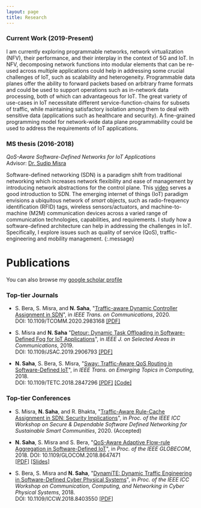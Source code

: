 ```yaml
---
layout: page
title: Research
---
```


### Current Work (2019-Present)
I am currently exploring programmable networks, network virtualization (NFV), their performance,
and their interplay in the context of 5G and IoT. In NFV, decomposing network functions into modular elements that can be re-used across multiple applications could help in addressing some crucial challenges of IoT, such as scalability and heterogeneity. Programmable data planes offer the ability to forward
packets based on arbitrary frame formats and could be used to support operations such as
in-network data processing, both of which can advantageous for IoT. The great variety of use-cases in IoT necessitate different service-function-chains for subsets of traffic, while maintaining satisfactory isolation among them to deal with sensitive data (applications such as healthcare and security). A fine-grained programming model for network-wide data plane programmability could be used to address the requirements of IoT applications.

### MS thesis (2016-2018)
*QoS-Aware Software-Defined Networks for IoT Applications* <br>
Advisor: [Dr. Sudip Misra](http://cse.iitkgp.ac.in/~smisra/index.html)

Software-defined networking (SDN) is a paradigm shift from traditional networking which increases network flexibility and ease of management by introducing network abstractions for the control plane. This [video](https://youtu.be/WabdXYzCAOU) serves a good introduction to SDN. The emerging internet of things (IoT) paradigm envisions a ubiquitous network of *smart* objects, such as radio-frequency identification (RFID) tags, wireless sensors/actuators, and machine-to-machine (M2M) communication devices across a varied range of communication technologies, capabilities, and requirements. I study how a software-defined architecture can help in addressing the challenges in IoT. Specifically, I explore issues such as quality of service (QoS), traffic-engineering and mobility management.
{:.message}

# Publications

You can also browse my [google scholar profile](https://scholar.google.co.in/citations?hl=en&user=gSAv2FUAAAAJ)
### Top-tier Journals
- S. Bera, S. Misra, and **N. Saha**, "[Traffic-aware Dynamic Controller Assignment in SDN](https://ieeexplore.ieee.org/document/9046815)", in *IEEE Trans. on Communications*, 2020. <br> DOI: 10.1109/TCOMM.2020.2983168 [[PDF]](../assets/controller_assignment.pdf)

- S. Misra and **N. Saha** "[Detour: Dynamic Task Offloading in Software-Defined Fog for IoT Applications](https://ieeexplore.ieee.org/document/8672614)", in *IEEE J. on Selected Areas in Communications*, 2019. <br>
DOI: 10.1109/JSAC.2019.2906793 [[PDF]](../assets/Detour.pdf)

- **N. Saha**, S. Bera, S. Misra, "[Sway: Traffic-Aware QoS Routing in Software-Defined IoT](https://ieeexplore.ieee.org/document/8385144/)", in *IEEE Trans. on Emerging Topics in Computing*, 2018. <br>
DOI: 10.1109/TETC.2018.2847296 [[PDF]](../assets/Sway.pdf) [[Code]](https://github.com/niloysh/sway)


### Top-tier Conferences

- S. Misra, **N. Saha**, and R. Bhakta, "[Traffic-Aware Rule-Cache Assignment in SDN:
Security Implications](#)", in *Proc. of the IEEE ICC Workshop on Secure & Dependable Software Defined Networking for Sustainable Smart Communities*, 2020. (Accepted)

- **N. Saha**, S. Misra and S. Bera, "[QoS-Aware Adaptive Flow-rule Aggregation in Software-Defined IoT](https://ieeexplore.ieee.org/document/8647471)", in *Proc. of the IEEE GLOBECOM*, 2018. DOI: 10.1109/GLOCOM.2018.8647471 <br>
[[PDF]](../assets/Dual-Globecom.pdf) [[Slides]](../assets/Dual-Globecom-slides.pdf)

- S. Bera, S. Misra and **N. Saha**, "[DynamiTE: Dynamic Traffic Engineering in Software-Defined Cyber Physical Systems](https://ieeexplore.ieee.org/document/8403550/)", in *Proc. of the IEEE ICC Workshop on Communication, Computing, and Networking in Cyber Physical Systems*, 2018. <br>
DOI: 10.1109/ICCW.2018.8403550 [[PDF]](../assets/DynamiTE.pdf)
